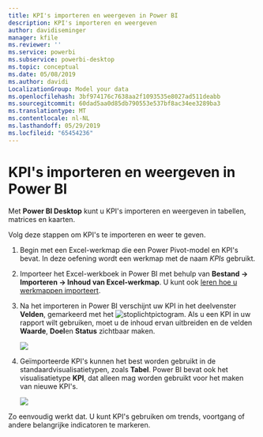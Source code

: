 ```yaml
---
title: KPI's importeren en weergeven in Power BI
description: KPI's importeren en weergeven
author: davidiseminger
manager: kfile
ms.reviewer: ''
ms.service: powerbi
ms.subservice: powerbi-desktop
ms.topic: conceptual
ms.date: 05/08/2019
ms.author: davidi
LocalizationGroup: Model your data
ms.openlocfilehash: 3bf974176c7638aa2f1093535e8027ad511deabb
ms.sourcegitcommit: 60dad5aa0d85db790553e537bf8ac34ee3289ba3
ms.translationtype: MT
ms.contentlocale: nl-NL
ms.lasthandoff: 05/29/2019
ms.locfileid: "65454236"
---
```

# <a name="import-and-display-kpis-in-power-bi"></a>KPI's importeren en weergeven in Power BI
Met **Power BI Desktop** kunt u KPI's importeren en weergeven in tabellen, matrices en kaarten.

Volg deze stappen om KPI's te importeren en weer te geven.

1. Begin met een Excel-werkmap die een Power Pivot-model en KPI's bevat. In deze oefening wordt een werkmap met de naam *KPIs* gebruikt.

1. Importeer het Excel-werkboek in Power BI met behulp van **Bestand -> Importeren -> Inhoud van Excel-werkmap**. U kunt ook [leren hoe u werkmappen importeert](desktop-import-excel-workbooks.md). 

1. Na het importeren in Power BI verschijnt uw KPI in het deelvenster **Velden**, gemarkeerd met het ![stoplicht](media/desktop-import-and-display-kpis/traffic.png)pictogram. Als u een KPI in uw rapport wilt gebruiken, moet u de inhoud ervan uitbreiden en de velden **Waarde**, **Doel**en **Status** zichtbaar maken.

    ![](media/desktop-import-and-display-kpis/desktoppreviewfeatureon2.png)

1. Geïmporteerde KPI's kunnen het best worden gebruikt in de standaardvisualisatietypen, zoals **Tabel**. Power BI bevat ook het visualisatietype **KPI**, dat alleen mag worden gebruikt voor het maken van nieuwe KPI's.
   
    ![](media/desktop-import-and-display-kpis/desktoppreviewfeatureon3.png)

Zo eenvoudig werkt dat. U kunt KPI's gebruiken om trends, voortgang of andere belangrijke indicatoren te markeren.
